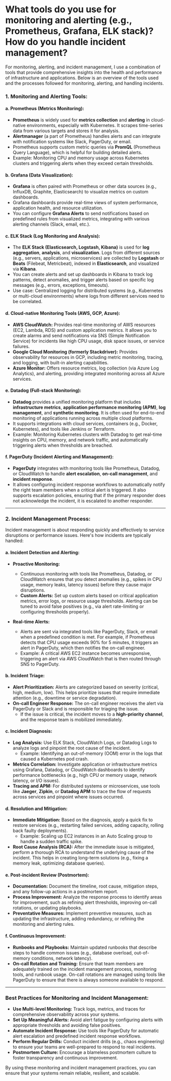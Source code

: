 <h1>What tools do you use for monitoring and alerting (e.g., Prometheus, Grafana, ELK stack)? How do you handle incident management?</h1>

For monitoring, alerting, and incident management, I use a combination of tools that provide comprehensive insights into the health and performance of infrastructure and applications. Below is an overview of the tools used and the processes followed for monitoring, alerting, and handling incidents.

### **1. Monitoring and Alerting Tools:**

#### **a. Prometheus (Metrics Monitoring):**
   - **Prometheus** is widely used for **metrics collection** and **alerting** in cloud-native environments, especially with Kubernetes. It scrapes time-series data from various targets and stores it for analysis.
   - **Alertmanager** (a part of Prometheus) handles alerts and can integrate with notification systems like Slack, PagerDuty, or email.
   - Prometheus supports custom metric queries via **PromQL** (Prometheus Query Language), which is helpful for building detailed alerts.
   - Example: Monitoring CPU and memory usage across Kubernetes clusters and triggering alerts when they exceed certain thresholds.

#### **b. Grafana (Data Visualization):**
   - **Grafana** is often paired with Prometheus or other data sources (e.g., InfluxDB, Graphite, Elasticsearch) to visualize metrics on custom dashboards.
   - Grafana dashboards provide real-time views of system performance, application health, and resource utilization.
   - You can configure **Grafana Alerts** to send notifications based on predefined rules from visualized metrics, integrating with various alerting channels (Slack, email, etc.).

#### **c. ELK Stack (Log Monitoring and Analysis):**
   - The **ELK Stack (Elasticsearch, Logstash, Kibana)** is used for **log aggregation**, **analysis**, and **visualization**. Logs from different sources (e.g., servers, applications, microservices) are collected by **Logstash** or **Beats** (Filebeat, Metricbeat), indexed in **Elasticsearch**, and visualized via **Kibana**.
   - You can create alerts and set up dashboards in Kibana to track log patterns, detect anomalies, and trigger alerts based on specific log messages (e.g., errors, exceptions, timeouts).
   - Use case: Centralized logging for distributed systems (e.g., Kubernetes or multi-cloud environments) where logs from different services need to be correlated.

#### **d. Cloud-native Monitoring Tools (AWS, GCP, Azure):**
   - **AWS CloudWatch:** Provides real-time monitoring of AWS resources (EC2, Lambda, RDS) and custom application metrics. It allows you to create alarms and send notifications via SNS (Simple Notification Service) for incidents like high CPU usage, disk space issues, or service failures.
   - **Google Cloud Monitoring (formerly Stackdriver):** Provides observability for resources in GCP, including metric monitoring, tracing, and logging, with built-in alerting capabilities.
   - **Azure Monitor:** Offers resource metrics, log collection (via Azure Log Analytics), and alerting, providing integrated monitoring across all Azure services.

#### **e. Datadog (Full-stack Monitoring):**
   - **Datadog** provides a unified monitoring platform that includes **infrastructure metrics**, **application performance monitoring (APM)**, **log management**, and **synthetic monitoring**. It is often used for end-to-end monitoring of applications running across multiple cloud platforms.
   - It supports integrations with cloud services, containers (e.g., Docker, Kubernetes), and tools like Jenkins or Terraform.
   - Example: Monitoring Kubernetes clusters with Datadog to get real-time insights on CPU, memory, and network traffic, and automatically triggering alerts when thresholds are breached.

#### **f. PagerDuty (Incident Alerting and Management):**
   - **PagerDuty** integrates with monitoring tools like Prometheus, Datadog, or CloudWatch to handle **alert escalation**, **on-call management**, and **incident response**.
   - It allows configuring incident response workflows to automatically notify the right team members when a critical alert is triggered. It also supports escalation policies, ensuring that if the primary responder does not acknowledge the incident, it is escalated to another responder.

---

### **2. Incident Management Process:**

Incident management is about responding quickly and effectively to service disruptions or performance issues. Here's how incidents are typically handled:

#### **a. Incident Detection and Alerting:**
   - **Proactive Monitoring:**
     - Continuous monitoring with tools like Prometheus, Datadog, or CloudWatch ensures that you detect anomalies (e.g., spikes in CPU usage, memory leaks, latency issues) before they cause major disruptions.
     - **Custom Alerts:** Set up custom alerts based on critical application metrics, error logs, or resource usage thresholds. Alerting can be tuned to avoid false positives (e.g., via alert rate-limiting or configuring thresholds properly).
   
   - **Real-time Alerts:**
     - Alerts are sent via integrated tools like PagerDuty, Slack, or email when a predefined condition is met. For example, if Prometheus detects that CPU usage exceeds 90% for 5 minutes, it triggers an alert in PagerDuty, which then notifies the on-call engineer.
     - Example: A critical AWS EC2 instance becomes unresponsive, triggering an alert via AWS CloudWatch that is then routed through SNS to PagerDuty.

#### **b. Incident Triage:**
   - **Alert Prioritization:** Alerts are categorized based on severity (critical, high, medium, low). This helps prioritize issues that require immediate attention (e.g., downtime or service degradation).
   - **On-call Engineer Response:** The on-call engineer receives the alert via PagerDuty or Slack and is responsible for triaging the issue.
     - If the issue is critical, the incident moves to a **high-priority channel**, and the response team is mobilized immediately.

#### **c. Incident Diagnosis:**
   - **Log Analysis:** Use ELK Stack, CloudWatch Logs, or Datadog Logs to analyze logs and pinpoint the root cause of the incident.
     - Example: Identifying an out-of-memory (OOM) error in the logs that caused a Kubernetes pod crash.
   - **Metrics Correlation:** Investigate application or infrastructure metrics using Grafana, Datadog, or CloudWatch dashboards to identify performance bottlenecks (e.g., high CPU or memory usage, network latency, or I/O issues).
   - **Tracing and APM:** For distributed systems or microservices, use tools like **Jaeger**, **Zipkin**, or **Datadog APM** to trace the flow of requests across services and pinpoint where issues occurred.

#### **d. Resolution and Mitigation:**
   - **Immediate Mitigation:** Based on the diagnosis, apply a quick fix to restore services (e.g., restarting failed services, adding capacity, rolling back faulty deployments).
     - Example: Scaling up EC2 instances in an Auto Scaling group to handle a sudden traffic spike.
   - **Root Cause Analysis (RCA):** After the immediate issue is mitigated, perform a thorough RCA to understand the underlying cause of the incident. This helps in creating long-term solutions (e.g., fixing a memory leak, optimizing database queries).

#### **e. Post-incident Review (Postmortem):**
   - **Documentation:** Document the timeline, root cause, mitigation steps, and any follow-up actions in a postmortem report.
   - **Process Improvement:** Analyze the response process to identify areas for improvement, such as refining alert thresholds, improving on-call rotations, or updating playbooks.
   - **Preventative Measures:** Implement preventive measures, such as updating the infrastructure, adding redundancy, or refining the monitoring and alerting rules.

#### **f. Continuous Improvement:**
   - **Runbooks and Playbooks:** Maintain updated runbooks that describe steps to handle common issues (e.g., database overload, out-of-memory conditions, network latency).
   - **On-call Rotation and Training:** Ensure that team members are adequately trained on the incident management process, monitoring tools, and runbook usage. On-call rotations are managed using tools like PagerDuty to ensure that there is always someone available to respond.

---

### **Best Practices for Monitoring and Incident Management:**
- **Use Multi-level Monitoring:** Track logs, metrics, and traces for comprehensive observability across your systems.
- **Set Up Meaningful Alerts:** Avoid alert fatigue by configuring alerts with appropriate thresholds and avoiding false positives.
- **Automate Incident Response:** Use tools like PagerDuty for automatic alert escalation and predefined incident response workflows.
- **Perform Regular Drills:** Conduct incident drills (e.g., chaos engineering) to ensure your teams are well-prepared to respond to real incidents.
- **Postmortem Culture:** Encourage a blameless postmortem culture to foster transparency and continuous improvement.

By using these monitoring and incident management practices, you can ensure that your systems remain reliable, resilient, and scalable.
